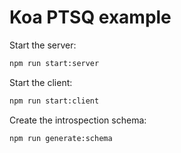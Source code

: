 # Koa PTSQ example

Start the server:

```bash
npm run start:server
```

Start the client:

```bash
npm run start:client
```

Create the introspection schema:

```bash
npm run generate:schema
```
